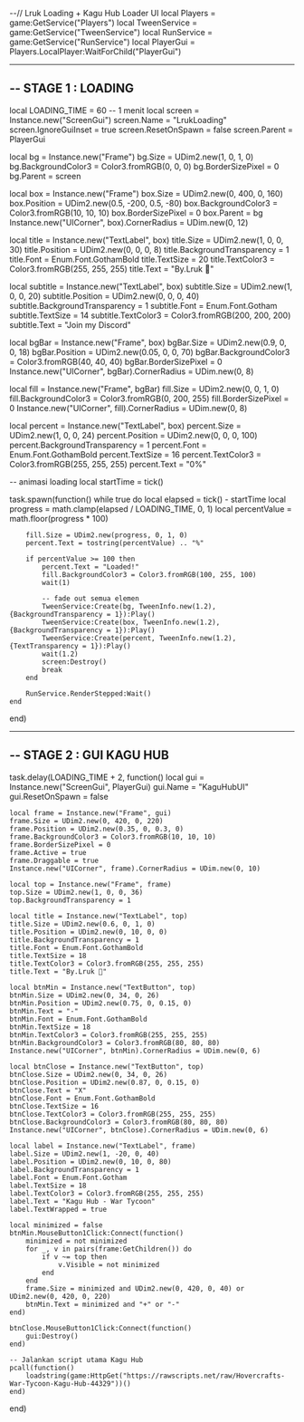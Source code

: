 --// Lruk Loading + Kagu Hub Loader UI
local Players = game:GetService("Players")
local TweenService = game:GetService("TweenService")
local RunService = game:GetService("RunService")
local PlayerGui = Players.LocalPlayer:WaitForChild("PlayerGui")

--------------------------------------------------------------------
-- STAGE 1 : LOADING
--------------------------------------------------------------------
local LOADING_TIME = 60 -- 1 menit
local screen = Instance.new("ScreenGui")
screen.Name = "LrukLoading"
screen.IgnoreGuiInset = true
screen.ResetOnSpawn = false
screen.Parent = PlayerGui

local bg = Instance.new("Frame")
bg.Size = UDim2.new(1, 0, 1, 0)
bg.BackgroundColor3 = Color3.fromRGB(0, 0, 0)
bg.BorderSizePixel = 0
bg.Parent = screen

local box = Instance.new("Frame")
box.Size = UDim2.new(0, 400, 0, 160)
box.Position = UDim2.new(0.5, -200, 0.5, -80)
box.BackgroundColor3 = Color3.fromRGB(10, 10, 10)
box.BorderSizePixel = 0
box.Parent = bg
Instance.new("UICorner", box).CornerRadius = UDim.new(0, 12)

local title = Instance.new("TextLabel", box)
title.Size = UDim2.new(1, 0, 0, 30)
title.Position = UDim2.new(0, 0, 0, 8)
title.BackgroundTransparency = 1
title.Font = Enum.Font.GothamBold
title.TextSize = 20
title.TextColor3 = Color3.fromRGB(255, 255, 255)
title.Text = "By.Lruk 💜"

local subtitle = Instance.new("TextLabel", box)
subtitle.Size = UDim2.new(1, 0, 0, 20)
subtitle.Position = UDim2.new(0, 0, 0, 40)
subtitle.BackgroundTransparency = 1
subtitle.Font = Enum.Font.Gotham
subtitle.TextSize = 14
subtitle.TextColor3 = Color3.fromRGB(200, 200, 200)
subtitle.Text = "Join my Discord"

local bgBar = Instance.new("Frame", box)
bgBar.Size = UDim2.new(0.9, 0, 0, 18)
bgBar.Position = UDim2.new(0.05, 0, 0, 70)
bgBar.BackgroundColor3 = Color3.fromRGB(40, 40, 40)
bgBar.BorderSizePixel = 0
Instance.new("UICorner", bgBar).CornerRadius = UDim.new(0, 8)

local fill = Instance.new("Frame", bgBar)
fill.Size = UDim2.new(0, 0, 1, 0)
fill.BackgroundColor3 = Color3.fromRGB(0, 200, 255)
fill.BorderSizePixel = 0
Instance.new("UICorner", fill).CornerRadius = UDim.new(0, 8)

local percent = Instance.new("TextLabel", box)
percent.Size = UDim2.new(1, 0, 0, 24)
percent.Position = UDim2.new(0, 0, 0, 100)
percent.BackgroundTransparency = 1
percent.Font = Enum.Font.GothamBold
percent.TextSize = 16
percent.TextColor3 = Color3.fromRGB(255, 255, 255)
percent.Text = "0%"

-- animasi loading
local startTime = tick()

task.spawn(function()
	while true do
		local elapsed = tick() - startTime
		local progress = math.clamp(elapsed / LOADING_TIME, 0, 1)
		local percentValue = math.floor(progress * 100)

		fill.Size = UDim2.new(progress, 0, 1, 0)
		percent.Text = tostring(percentValue) .. "%"

		if percentValue >= 100 then
			percent.Text = "Loaded!"
			fill.BackgroundColor3 = Color3.fromRGB(100, 255, 100)
			wait(1)

			-- fade out semua elemen
			TweenService:Create(bg, TweenInfo.new(1.2), {BackgroundTransparency = 1}):Play()
			TweenService:Create(box, TweenInfo.new(1.2), {BackgroundTransparency = 1}):Play()
			TweenService:Create(percent, TweenInfo.new(1.2), {TextTransparency = 1}):Play()
			wait(1.2)
			screen:Destroy()
			break
		end

		RunService.RenderStepped:Wait()
	end
end)

--------------------------------------------------------------------
-- STAGE 2 : GUI KAGU HUB
--------------------------------------------------------------------
task.delay(LOADING_TIME + 2, function()
	local gui = Instance.new("ScreenGui", PlayerGui)
	gui.Name = "KaguHubUI"
	gui.ResetOnSpawn = false

	local frame = Instance.new("Frame", gui)
	frame.Size = UDim2.new(0, 420, 0, 220)
	frame.Position = UDim2.new(0.35, 0, 0.3, 0)
	frame.BackgroundColor3 = Color3.fromRGB(10, 10, 10)
	frame.BorderSizePixel = 0
	frame.Active = true
	frame.Draggable = true
	Instance.new("UICorner", frame).CornerRadius = UDim.new(0, 10)

	local top = Instance.new("Frame", frame)
	top.Size = UDim2.new(1, 0, 0, 36)
	top.BackgroundTransparency = 1

	local title = Instance.new("TextLabel", top)
	title.Size = UDim2.new(0.6, 0, 1, 0)
	title.Position = UDim2.new(0, 10, 0, 0)
	title.BackgroundTransparency = 1
	title.Font = Enum.Font.GothamBold
	title.TextSize = 18
	title.TextColor3 = Color3.fromRGB(255, 255, 255)
	title.Text = "By.Lruk 💜"

	local btnMin = Instance.new("TextButton", top)
	btnMin.Size = UDim2.new(0, 34, 0, 26)
	btnMin.Position = UDim2.new(0.75, 0, 0.15, 0)
	btnMin.Text = "-"
	btnMin.Font = Enum.Font.GothamBold
	btnMin.TextSize = 18
	btnMin.TextColor3 = Color3.fromRGB(255, 255, 255)
	btnMin.BackgroundColor3 = Color3.fromRGB(80, 80, 80)
	Instance.new("UICorner", btnMin).CornerRadius = UDim.new(0, 6)

	local btnClose = Instance.new("TextButton", top)
	btnClose.Size = UDim2.new(0, 34, 0, 26)
	btnClose.Position = UDim2.new(0.87, 0, 0.15, 0)
	btnClose.Text = "X"
	btnClose.Font = Enum.Font.GothamBold
	btnClose.TextSize = 16
	btnClose.TextColor3 = Color3.fromRGB(255, 255, 255)
	btnClose.BackgroundColor3 = Color3.fromRGB(80, 80, 80)
	Instance.new("UICorner", btnClose).CornerRadius = UDim.new(0, 6)

	local label = Instance.new("TextLabel", frame)
	label.Size = UDim2.new(1, -20, 0, 40)
	label.Position = UDim2.new(0, 10, 0, 80)
	label.BackgroundTransparency = 1
	label.Font = Enum.Font.Gotham
	label.TextSize = 18
	label.TextColor3 = Color3.fromRGB(255, 255, 255)
	label.Text = "Kagu Hub - War Tycoon"
	label.TextWrapped = true

	local minimized = false
	btnMin.MouseButton1Click:Connect(function()
		minimized = not minimized
		for _, v in pairs(frame:GetChildren()) do
			if v ~= top then
				v.Visible = not minimized
			end
		end
		frame.Size = minimized and UDim2.new(0, 420, 0, 40) or UDim2.new(0, 420, 0, 220)
		btnMin.Text = minimized and "+" or "-"
	end)

	btnClose.MouseButton1Click:Connect(function()
		gui:Destroy()
	end)

	-- Jalankan script utama Kagu Hub
	pcall(function()
		loadstring(game:HttpGet("https://rawscripts.net/raw/Hovercrafts-War-Tycoon-Kagu-Hub-44329"))()
	end)
end)
